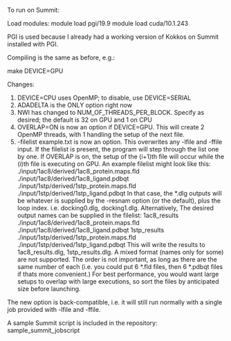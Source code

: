 To run on Summit:

Load modules:
module load pgi/19.9
module load cuda/10.1.243

PGI is used because I already had a working version of Kokkos on Summit installed with PGI.

Compiling is the same as before, e.g.:

make DEVICE=GPU

Changes:
1. DEVICE=CPU uses OpenMP; to disable, use DEVICE=SERIAL
2. ADADELTA is the ONLY option right now
3. NWI has changed to NUM_OF_THREADS_PER_BLOCK. Specify as desired; the default is 32 on GPU and 1 on CPU
4. OVERLAP=ON is now an option if DEVICE=GPU. This will create 2 OpenMP threads, with 1 handling the setup of the next file.
5. -filelist example.txt is now an option. This overwrites any -lfile and -ffile input. If the filelist is present, the program will step through the list one by one. If OVERLAP is on, the setup of the (i+1)th file will occur while the (i)th file is executing on GPU. An example filelist might look like this:
./input/1ac8/derived/1ac8_protein.maps.fld
./input/1ac8/derived/1ac8_ligand.pdbqt
./input/1stp/derived/1stp_protein.maps.fld
./input/1stp/derived/1stp_ligand.pdbqt
In that case, the *.dlg outputs will be whatever is supplied by the -resnam option (or the default), plus the loop index. i.e. docking0.dlg, docking1.dlg. Alternatively, The desired output names can be supplied in the filelist:
1ac8_results
./input/1ac8/derived/1ac8_protein.maps.fld
./input/1ac8/derived/1ac8_ligand.pdbqt
1stp_results
./input/1stp/derived/1stp_protein.maps.fld
./input/1stp/derived/1stp_ligand.pdbqt
This will write the results to 1ac8_results.dlg, 1stp_results.dlg. A mixed format (names only for some) are not supported. The order is not important, as long as there are the same number of each (i.e. you could put 6 *.fld files, then 6 *.pdbqt files if thats more convenient.) For best performance, you would want large setups to overlap with large executions, so sort the files by anticipated size before launching.

The new option is back-compatible, i.e. it will still run normally with a single job provided with -lfile and -ffile.

A sample Summit script is included in the repository: sample_summit_jobscript

